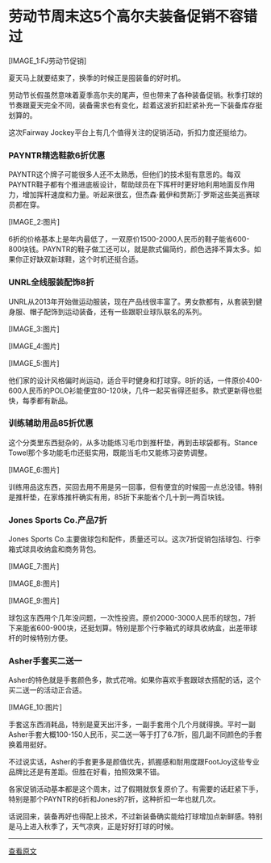 # 劳动节周末这5个高尔夫装备促销不容错过

[IMAGE_1:FJ劳动节促销]

夏天马上就要结束了，换季的时候正是囤装备的好时机。

劳动节长假虽然意味着夏季高尔夫的尾声，但也带来了各种装备促销。秋季打球的节奏跟夏天完全不同，装备需求也有变化，趁着这波折扣赶紧补充一下装备库存挺划算的。

这次Fairway Jockey平台上有几个值得关注的促销活动，折扣力度还挺给力。


### PAYNTR精选鞋款6折优惠

PAYNTR这个牌子可能很多人还不太熟悉，但他们的技术挺有意思的。每双PAYNTR鞋子都有个推进底板设计，帮助球员在下挥杆时更好地利用地面反作用力，增加挥杆速度和力量。听起来很玄，但杰森·戴伊和贾斯汀·罗斯这些美巡赛球员都在穿。

[IMAGE_2:图片]

6折的价格基本上是年内最低了，一双原价1500-2000人民币的鞋子能省600-800块钱。PAYNTR的鞋子做工还可以，就是款式偏简约，颜色选择不算太多。如果你正好缺双新球鞋，这个时机还挺合适。


### UNRL全线服装配饰8折

UNRL从2013年开始做运动服装，现在产品线很丰富了。男女款都有，从套装到健身服、帽子配饰到运动装备，还有一些跟职业球队联名的系列。

[IMAGE_3:图片]

[IMAGE_4:图片]

[IMAGE_5:图片]

他们家的设计风格偏时尚运动，适合平时健身和打球穿。8折的话，一件原价400-600人民币的POLO衫能便宜80-120块，几件一起买省得还挺多。款式更新得也挺快，每季都有新品。


### 训练辅助用品85折优惠

这个分类里东西挺杂的，从多功能练习毛巾到推杆垫，再到击球袋都有。Stance Towel那个多功能毛巾还挺实用，既能当毛巾又能练习姿势调整。

[IMAGE_6:图片]

训练用品这东西，买回去用不用是另一回事，但有便宜的时候囤一点总没错。特别是推杆垫，在家练推杆确实有用，85折下来能省个几十到一两百块钱。


### Jones Sports Co.产品7折

Jones Sports Co.主要做球包和配件，质量还可以。这次7折促销包括球包、行李箱式球具收纳盒和商务背包。

[IMAGE_7:图片]

[IMAGE_8:图片]

[IMAGE_9:图片]

球包这东西用个几年没问题，一次性投资。原价2000-3000人民币的球包，7折下来能省600-900块，还挺划算。特别是那个行李箱式的球具收纳盒，出差带球杆的时候特别方便。


### Asher手套买二送一

Asher的特色就是手套颜色多，款式花哨。如果你喜欢手套跟球衣搭配的话，这个买二送一的活动正合适。

[IMAGE_10:图片]

手套这东西消耗品，特别是夏天出汗多，一副手套用个几个月就得换。平时一副Asher手套大概100-150人民币，买二送一等于打了6.7折，囤几副不同颜色的手套换着用挺好。

不过说实话，Asher的手套更多是颜值优先，抓握感和耐用度跟FootJoy这些专业品牌比还是有差距。但胜在好看，拍照效果不错。

各家促销活动基本都是这个周末，过了假期就恢复原价了。有需要的话赶紧下手，特别是那个PAYNTR的6折和Jones的7折，这种折扣一年也就几次。

话说回来，装备再好也得配上技术，不过新装备确实能给打球增加点新鲜感。特别是马上进入秋季了，天气凉爽，正是好好打球的时候。

---

[查看原文](https://golf.com/gear/5-labor-day-golf-sales-shop-this-weekend/)